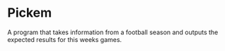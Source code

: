 # Pickem
A program that takes information from a football season and outputs the expected results for this weeks games.
